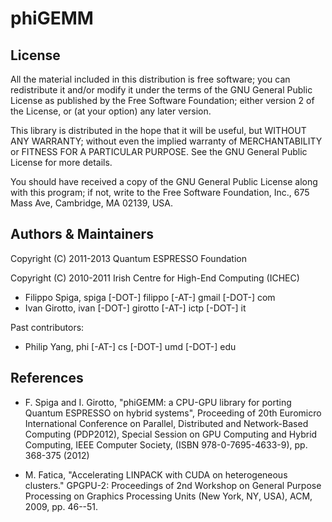 # phiGEMM

## License
 
All the material included in this distribution is free software;
you can redistribute it and/or modify it under the terms of the GNU
General Public License as published by the Free Software Foundation;
either version 2 of the License, or (at your option) any later version.

This library is distributed in the hope that it will be useful, but
WITHOUT ANY WARRANTY; without even the implied warranty of MERCHANTABILITY
or FITNESS FOR A PARTICULAR PURPOSE. See the GNU General Public License
for more details.

You should have received a copy of the GNU General Public License along
with this program; if not, write to the Free Software Foundation, Inc.,
675 Mass Ave, Cambridge, MA 02139, USA.

## Authors & Maintainers

Copyright (C) 2011-2013 Quantum ESPRESSO Foundation

Copyright (C) 2010-2011 Irish Centre for High-End Computing (ICHEC)


- Filippo Spiga, spiga [-DOT-] filippo [-AT-] gmail [-DOT-] com
- Ivan Girotto, ivan [-DOT-] girotto [-AT-] ictp [-DOT-] it

Past contributors:  
-  Philip Yang, phi [-AT-] cs [-DOT-] umd [-DOT-] edu

## References

- F. Spiga and I. Girotto, "phiGEMM: a CPU-GPU library for porting Quantum ESPRESSO on hybrid systems", Proceeding of 20th Euromicro International Conference on Parallel, Distributed and Network-Based Computing (PDP2012), Special Session on GPU Computing and Hybrid Computing, IEEE Computer Society, (ISBN 978-0-7695-4633-9), pp. 368-375 (2012)

- M. Fatica, "Accelerating LINPACK with CUDA on heterogeneous clusters." GPGPU-2: Proceedings of 2nd Workshop on General Purpose Processing on Graphics Processing Units (New York, NY, USA), ACM, 2009, pp. 46--51.

